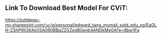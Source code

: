##  Link To Download Best Model For CViT:
https://sutdapac-my.sharepoint.com/:u:/g/personal/edward_tang_mymail_sutd_edu_sg/EaGLH-ZShP9Il36Ak0SA0R0BBaZZGZed80enb4ANDkMe0A?e=8bw1Fq